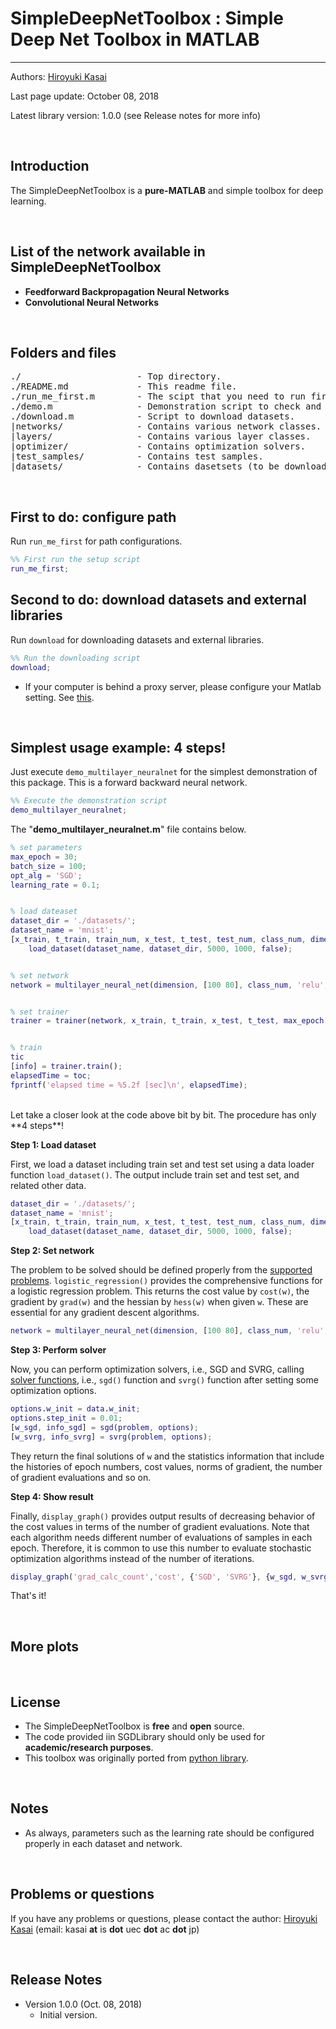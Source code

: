 # SimpleDeepNetToolbox : Simple Deep Net Toolbox in MATLAB
----------

Authors: [Hiroyuki Kasai](http://kasai.kasailab.com/)

Last page update: October 08, 2018

Latest library version: 1.0.0 (see Release notes for more info)

<br />

Introduction
----------
The SimpleDeepNetToolbox is a **pure-MATLAB** and simple toolbox for deep learning.

<br />



## <a name=""> List of the network available in SimpleDeepNetToolbox </a>


- **Feedforward Backpropagation Neural Networks** 
- **Convolutional Neural Networks**

<br />

Folders and files
---------
<pre>
./                      - Top directory.
./README.md             - This readme file.
./run_me_first.m        - The scipt that you need to run first.
./demo.m                - Demonstration script to check and understand this package easily. 
./download.m            - Script to download datasets.
|networks/              - Contains various network classes.
|layers/               	- Contains various layer classes.
|optimizer/             - Contains optimization solvers.
|test_samples/          - Contains test samples.
|datasets/          	- Contains dasetsets (to be downloaded).
</pre>                       


<br />


First to do: configure path
----------------------------
Run `run_me_first` for path configurations.
```Matlab
%% First run the setup script
run_me_first;
```


Second to do: download datasets and external libraries
----------------------------
Run `download` for downloading datasets and external libraries.
```Matlab
%% Run the downloading script
download;
```

- If your computer is behind a proxy server, please configure your Matlab setting. See [this](http://jp.mathworks.com/help/matlab/import_export/proxy.html?lang=en).


<br />


Simplest usage example: 4 steps!
----------------------------

Just execute `demo_multilayer_neuralnet` for the simplest demonstration of this package. This is a forward backward neural network.

```Matlab
%% Execute the demonstration script
demo_multilayer_neuralnet;
```

The "**demo_multilayer_neuralnet.m**" file contains below.
```Matlab
% set parameters
max_epoch = 30;
batch_size = 100;
opt_alg = 'SGD';
learning_rate = 0.1;


% load dateaset
dataset_dir = './datasets/';
dataset_name = 'mnist';
[x_train, t_train, train_num, x_test, t_test, test_num, class_num, dimension, ~, ~] = ...
    load_dataset(dataset_name, dataset_dir, 5000, 1000, false);


% set network
network = multilayer_neural_net(dimension, [100 80], class_num, 'relu', 'relu', 0.01, 0, 0, 0, opt_alg, 0.1);


% set trainer
trainer = trainer(network, x_train, t_train, x_test, t_test, max_epoch, batch_size, 0, 1);


% train
tic             
[info] = trainer.train(); 
elapsedTime = toc;
fprintf('elapsed time = %5.2f [sec]\n', elapsedTime);
```

<br />
Let take a closer look at the code above bit by bit. The procedure has only **4 steps**!

**Step 1: Load dataset**

First, we load a dataset including train set and test set using a data loader function `load_dataset()`. 
The output include train set and test set, and related other data.

```Matlab    
dataset_dir = './datasets/';
dataset_name = 'mnist';
[x_train, t_train, train_num, x_test, t_test, test_num, class_num, dimension, ~, ~] = ...
    load_dataset(dataset_name, dataset_dir, 5000, 1000, false);
```

**Step 2: Set network**

The problem to be solved should be defined properly from the [supported problems](#supp_pro). `logistic_regression()` provides the comprehensive 
functions for a logistic regression problem. This returns the cost value by `cost(w)`, the gradient by `grad(w)` and the hessian by `hess(w)` when given `w`. 
These are essential for any gradient descent algorithms.
```Matlab
network = multilayer_neural_net(dimension, [100 80], class_num, 'relu', 'relu', 0.01, 0, 0, 0, opt_alg, 0.1);
```

**Step 3: Perform solver**

Now, you can perform optimization solvers, i.e., SGD and SVRG, calling [solver functions](#supp_solver), i.e., `sgd()` function and `svrg()` function after setting some optimization options. 
```Matlab
options.w_init = data.w_init;
options.step_init = 0.01;  
[w_sgd, info_sgd] = sgd(problem, options);  
[w_svrg, info_svrg] = svrg(problem, options);
```
They return the final solutions of `w` and the statistics information that include the histories of epoch numbers, cost values, norms of gradient, the number of gradient evaluations and so on.

**Step 4: Show result**

Finally, `display_graph()` provides output results of decreasing behavior of the cost values in terms of the number of gradient evaluations. 
Note that each algorithm needs different number of evaluations of samples in each epoch. Therefore, it is common to use this number to evaluate stochastic optimization algorithms instead of the number of iterations.
```Matlab
display_graph('grad_calc_count','cost', {'SGD', 'SVRG'}, {w_sgd, w_svrg}, {info_sgd, info_svrg});
```

That's it!

<br />

More plots
----------------------------


<br />

License
-------
- The SimpleDeepNetToolbox is **free** and **open** source.
- The code provided iin SGDLibrary should only be used for **academic/research purposes**.
- This toolbox was originally ported from [python library](https://github.com/oreilly-japan/deep-learning-from-scratch). 


<br />

Notes
-------
- As always, parameters such as the learning rate should be configured properly in each dataset and network. 

<br />

Problems or questions
---------------------
If you have any problems or questions, please contact the author: [Hiroyuki Kasai](http://kasai.kasailab.com/) (email: kasai **at** is **dot** uec **dot** ac **dot** jp)

<br />

Release Notes
--------------
* Version 1.0.0 (Oct. 08, 2018)
    - Initial version.




